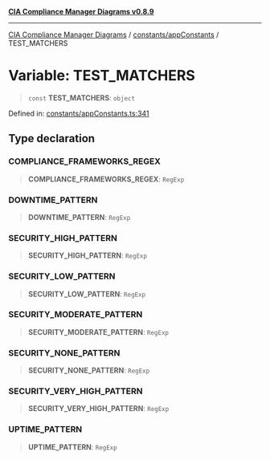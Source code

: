 [**CIA Compliance Manager Diagrams v0.8.9**](../../../README.md)

***

[CIA Compliance Manager Diagrams](../../../modules.md) / [constants/appConstants](../README.md) / TEST\_MATCHERS

# Variable: TEST\_MATCHERS

> `const` **TEST\_MATCHERS**: `object`

Defined in: [constants/appConstants.ts:341](https://github.com/Hack23/cia-compliance-manager/blob/e1ae27dd41c4ccea8a13cdec993022242a97dce3/src/constants/appConstants.ts#L341)

## Type declaration

### COMPLIANCE\_FRAMEWORKS\_REGEX

> **COMPLIANCE\_FRAMEWORKS\_REGEX**: `RegExp`

### DOWNTIME\_PATTERN

> **DOWNTIME\_PATTERN**: `RegExp`

### SECURITY\_HIGH\_PATTERN

> **SECURITY\_HIGH\_PATTERN**: `RegExp`

### SECURITY\_LOW\_PATTERN

> **SECURITY\_LOW\_PATTERN**: `RegExp`

### SECURITY\_MODERATE\_PATTERN

> **SECURITY\_MODERATE\_PATTERN**: `RegExp`

### SECURITY\_NONE\_PATTERN

> **SECURITY\_NONE\_PATTERN**: `RegExp`

### SECURITY\_VERY\_HIGH\_PATTERN

> **SECURITY\_VERY\_HIGH\_PATTERN**: `RegExp`

### UPTIME\_PATTERN

> **UPTIME\_PATTERN**: `RegExp`
